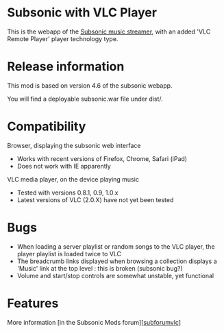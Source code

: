 # Subsonic with VLC Player

This is the webapp of the [Subsonic music streamer][subwebsite], with an added 'VLC Remote Player' player technology type.

# Release information

This mod is based on version 4.6 of the subsonic webapp.

You will find a deployable subsonic.war file under dist/.

# Compatibility

Browser, displaying the subsonic web interface

- Works with recent versions of Firefox, Chrome, Safari (iPad)
- Does not work with IE apparently

VLC media player, on the device playing music
- Tested with versions 0.8.1, 0.9, 1.0.x
- Latest versions of VLC (2.0.X) have not yet been tested

# Bugs
- When loading a server playlist or random songs to the VLC player, the player playlist is loaded twice to VLC
- The breadcrumb links displayed when browsing a collection displays a 'Music' link at the top level : this is broken (subsonic bug?)
- Volume and start/stop controls are somewhat unstable, yet functional

# Features

More information [in the Subsonic Mods forum][[subforumvlc]]


[subwebsite]: http://subsonic.org/.
[subforumvlc]: http://forum.subsonic.org/forum/viewtopic.php?f=8&t=8674
